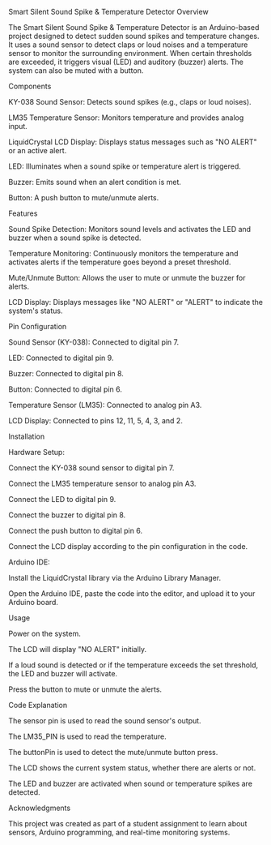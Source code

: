 Smart Silent Sound Spike & Temperature Detector
Overview

The Smart Silent Sound Spike & Temperature Detector is an Arduino-based project designed to detect sudden sound spikes and temperature changes. It uses a sound sensor to detect claps or loud noises and a temperature sensor to monitor the surrounding environment. When certain thresholds are exceeded, it triggers visual (LED) and auditory (buzzer) alerts. The system can also be muted with a button.

Components

KY-038 Sound Sensor: Detects sound spikes (e.g., claps or loud noises).

LM35 Temperature Sensor: Monitors temperature and provides analog input.

LiquidCrystal LCD Display: Displays status messages such as "NO ALERT" or an active alert.

LED: Illuminates when a sound spike or temperature alert is triggered.

Buzzer: Emits sound when an alert condition is met.

Button: A push button to mute/unmute alerts.

Features

Sound Spike Detection: Monitors sound levels and activates the LED and buzzer when a sound spike is detected.

Temperature Monitoring: Continuously monitors the temperature and activates alerts if the temperature goes beyond a preset threshold.

Mute/Unmute Button: Allows the user to mute or unmute the buzzer for alerts.

LCD Display: Displays messages like "NO ALERT" or "ALERT" to indicate the system's status.

Pin Configuration

Sound Sensor (KY-038): Connected to digital pin 7.

LED: Connected to digital pin 9.

Buzzer: Connected to digital pin 8.

Button: Connected to digital pin 6.

Temperature Sensor (LM35): Connected to analog pin A3.

LCD Display: Connected to pins 12, 11, 5, 4, 3, and 2.

Installation

Hardware Setup:

Connect the KY-038 sound sensor to digital pin 7.

Connect the LM35 temperature sensor to analog pin A3.

Connect the LED to digital pin 9.

Connect the buzzer to digital pin 8.

Connect the push button to digital pin 6.

Connect the LCD display according to the pin configuration in the code.

Arduino IDE:

Install the LiquidCrystal library via the Arduino Library Manager.

Open the Arduino IDE, paste the code into the editor, and upload it to your Arduino board.

Usage

Power on the system.

The LCD will display "NO ALERT" initially.

If a loud sound is detected or if the temperature exceeds the set threshold, the LED and buzzer will activate.

Press the button to mute or unmute the alerts.

Code Explanation

The sensor pin is used to read the sound sensor's output.

The LM35_PIN is used to read the temperature.

The buttonPin is used to detect the mute/unmute button press.

The LCD shows the current system status, whether there are alerts or not.

The LED and buzzer are activated when sound or temperature spikes are detected.

Acknowledgments

This project was created as part of a student assignment to learn about sensors, Arduino programming, and real-time monitoring systems.
